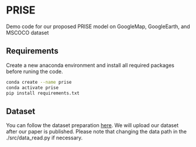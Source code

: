 # PRISE
Demo code for our proposed PRISE model on GoogleMap, GoogleEarth, and MSCOCO dataset


## Requirements
Create a new anaconda environment and install all required packages before runing the code.
```bash
conda create --name prise
conda activate prise
pip install requirements.txt
```


## Dataset
You can follow the dataset preparation [here](https://github.com/placeforyiming/CVPR21-Deep-Lucas-Kanade-Homography). We will upload our dataset after our paper is published.
Please note that changing the data path in the ./src/data_read.py if necessary.


